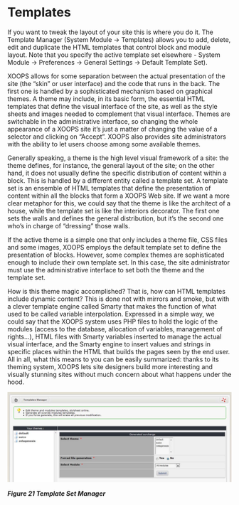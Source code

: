 # Templates

If you want to tweak the layout of your site this is where you do it. The Template Manager \(System Module -&gt; Templates\) allows you to add, delete, edit and duplicate the HTML templates that control block and module layout. Note that you specify the active template set elsewhere - System Module -&gt; Preferences -&gt; General Settings -&gt; Default Template Set\).

XOOPS allows for some separation between the actual presentation of the site \(the “skin” or user interface\) and the code that runs in the back. The first one is handled by a sophisticated mechanism based on graphical themes. A theme may include, in its basic form, the essential HTML templates that define the visual interface of the site, as well as the style sheets and images needed to complement that visual interface. Themes are switchable in the administrative interface, so changing the whole appearance of a XOOPS site it’s just a matter of changing the value of a selector and clicking on “Accept”. XOOPS also provides site administrators with the ability to let users choose among some available themes.

Generally speaking, a theme is the high level visual framework of a site: the theme defines, for instance, the general layout of the site; on the other hand, it does not usually define the specific distribution of content within a block. This is handled by a different entity called a template set. A template set is an ensemble of HTML templates that define the presentation of content within all the blocks that form a XOOPS Web site. If we want a more clear metaphor for this, we could say that the theme is like the architect of a house, while the template set is like the interiors decorator. The first one sets the walls and defines the general distribution, but it’s the second one who’s in charge of “dressing” those walls.

If the active theme is a simple one that only includes a theme file, CSS files and some images, XOOPS employs the default template set to define the presentation of blocks. However, some complex themes are sophisticated enough to include their own template set. In this case, the site administrator must use the administrative interface to set both the theme and the template set.

How is this theme magic accomplished? That is, how can HTML templates include dynamic content? This is done not with mirrors and smoke, but with a clever template engine called Smarty that makes the function of what used to be called variable interpolation. Expressed in a simple way, we could say that the XOOPS system uses PHP files to hold the logic of the modules \(access to the database, allocation of variables, management of rights...\), HTML files with Smarty variables inserted to manage the actual visual interface, and the Smarty engine to insert values and strings in specific places within the HTML that builds the pages seen by the end user. All in all, what this means to you can be easily summarized: thanks to its theming system, XOOPS lets site designers build more interesting and visually stunning sites without much concern about what happens under the hood.

![img\_104.jpg](../../.gitbook/assets/img_104.jpg)

_**Figure 21 Template Set Manager**_

